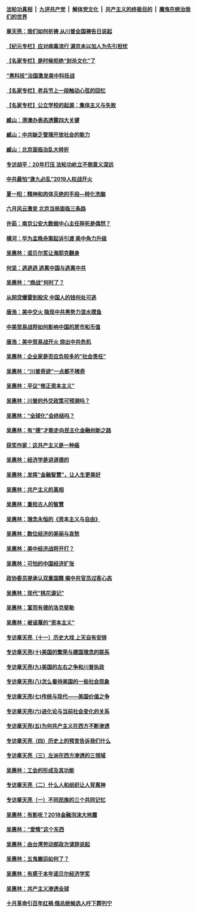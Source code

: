 ####  [法轮功真相](../../../../basic/blob/master/README.md?t=07091731) &nbsp;|&nbsp; [九评共产党](../../../../9ping.md/blob/master/README.md?t=07091731) &nbsp;|&nbsp; [解体党文化](../../../../jtdwh.md/blob/master/README.md?t=07091731)  &nbsp;|&nbsp; [共产主义的终极目的](../../../../gczydzjmd.md/blob/master/README.md?t=07091731) &nbsp;|&nbsp; [魔鬼在统治我们的世界](../../../../mgztzwmdsj.md/blob/master/README.md?t=07091731) 

#### [章天亮：我们如何祈祷 从川普全国祷告日说起](../pages/nsc423/n11944627.md?t=07091731) 

#### [【纪元专栏】应对病毒流行 渥京未以加人为先引担忧](../pages/nsc423/n11875714.md?t=07091731) 

#### [【名家专栏】是时候拒绝“封杀文化”了](../pages/nsc423/n11814093.md?t=07091731) 

#### [“黑科技”治国激发美中科技战](../pages/nsc423/n11638056.md?t=07091731) 

#### [【名家专栏】老兵节上一段触动心弦的回忆](../pages/nsc423/n11646016.md?t=07091731) 

#### [【名家专栏】公立学校的起源：集体主义与失败](../pages/nsc423/n11601833.md?t=07091731) 

#### [臧山：港澳办表态透露四大关键](../pages/nsc423/n11421628.md?t=07091731) 

#### [臧山：中共缺乏管理开放社会的能力](../pages/nsc423/n11407457.md?t=07091731) 

#### [臧山：北京面临治乱大转折](../pages/nsc423/n11406895.md?t=07091731) 

#### [专访胡平：20年打压 法轮功屹立不倒意义深远](../pages/nsc423/n11398800.md?t=07091731) 

#### [中共最怕“逢九必乱”2019人权战开火](../pages/nsc423/n11385248.md?t=07091731) 

#### [夏一阳：精神和肉体灭绝的手段—转化洗脑](../pages/nsc423/n11368250.md?t=07091731) 

#### [六月风云激变 北京当局面临三条路](../pages/nsc423/n11313668.md?t=07091731) 

#### [许茹：南京公安大数据中心主任猝死是偶然？](../pages/nsc423/n11064744.md?t=07091731) 

#### [横河：华为孟晚舟案起诉引渡 美中角力升级](../pages/nsc423/n11027230.md?t=07091731) 

#### [吴惠林：诺贝尔奖让海耶克翻身](../pages/nsc423/n10890049.md?t=07091731) 

#### [何坚：逃逃逃 逃离中国与逃离中共](../pages/nsc423/n10592891.md?t=07091731) 

#### [吴惠林：“商战”何时了？](../pages/nsc423/n10573558.md?t=07091731) 

#### [从网贷爆雷到股灾 中国人的钱何处可逃](../pages/nsc423/n10572800.md?t=07091731) 

#### [唐浩：美中交火 隐现中共黑势力混水摸鱼](../pages/nsc423/n10544040.md?t=07091731) 

#### [中美贸易战将如何影响中国的房市和币值](../pages/nsc423/n10543697.md?t=07091731) 

#### [唐浩：美中贸易战开火 烧出中共危机](../pages/nsc423/n10540126.md?t=07091731) 

#### [吴惠林：企业家是否应负较多的“社会责任”](../pages/nsc423/n10535022.md?t=07091731) 

#### [吴惠林：“川普奇迹”一点都不稀奇](../pages/nsc423/n10512808.md?t=07091731) 

#### [吴惠林：平议“修正资本主义”](../pages/nsc423/n10495724.md?t=07091731) 

#### [吴惠林：川普的外交政策可预测吗？](../pages/nsc423/n10462387.md?t=07091731) 

#### [吴惠林：“全球化”会终结吗？](../pages/nsc423/n10452838.md?t=07091731) 

#### [吴惠林：有“德”才能走向民主化金融创新之路](../pages/nsc423/n10432292.md?t=07091731) 

#### [获奖作家：这共产主义是一种癌](../pages/nsc423/n10431541.md?t=07091731) 

#### [吴惠林：经济学是讲道德的](../pages/nsc423/n10398014.md?t=07091731) 

#### [吴惠林：发挥“金融智慧”，让人生更美好](../pages/nsc423/n10375019.md?t=07091731) 

#### [吴惠林：共产主义的真相](../pages/nsc423/n10351394.md?t=07091731) 

#### [吴惠林：重拾古人的智慧](../pages/nsc423/n10337691.md?t=07091731) 

#### [吴惠林：理念永恒的《资本主义与自由》](../pages/nsc423/n10316274.md?t=07091731) 

#### [吴惠林：数位经济的美丽与哀愁](../pages/nsc423/n10292946.md?t=07091731) 

#### [吴惠林：美中经济战将开打？](../pages/nsc423/n10258825.md?t=07091731) 

#### [吴惠林：可怕的中国经济扩张](../pages/nsc423/n10219147.md?t=07091731) 

#### [政协委员提承认双重国籍 揭中共官员过客心态](../pages/nsc423/n10208809.md?t=07091731) 

#### [吴惠林：现代“桃花源记”](../pages/nsc423/n10185234.md?t=07091731) 

#### [吴惠林：富而有德的洛克斐勒](../pages/nsc423/n10142264.md?t=07091731) 

#### [吴惠林：被诬蔑的“资本主义”](../pages/nsc423/n10124816.md?t=07091731) 

#### [专访章天亮（十一）历史大戏 上天自有安排](../pages/nsc423/n10094905.md?t=07091731) 

#### [专访章天亮(十)美国的繁荣与建国理念的联系](../pages/nsc423/n10094899.md?t=07091731) 

#### [专访章天亮(九)美国的左右之争和川普执政](../pages/nsc423/n10094889.md?t=07091731) 

#### [专访章天亮(八)怎么看待美国的一些社会现象](../pages/nsc423/n10094857.md?t=07091731) 

#### [专访章天亮(七)传统与现代——美国价值之争](../pages/nsc423/n10093140.md?t=07091731) 

#### [专访章天亮(六)进化论与当前社会变化的关系](../pages/nsc423/n10092036.md?t=07091731) 

#### [专访章天亮(五)为何共产主义在西方不断渗透](../pages/nsc423/n10083620.md?t=07091731) 

#### [专访章天亮（四）历史上的预言告诉我们什么](../pages/nsc423/n10083606.md?t=07091731) 

#### [专访章天亮（三）左派在西方渗透的三领域](../pages/nsc423/n10081115.md?t=07091731) 

#### [吴惠林：工会的形成及其功能](../pages/nsc423/n10080633.md?t=07091731) 

#### [专访章天亮（二）什么人和组织让人背离神](../pages/nsc423/n10076637.md?t=07091731) 

#### [专访章天亮（一）不同民族的三个共同记忆](../pages/nsc423/n10074188.md?t=07091731) 

#### [吴惠林：有影呒？2018金融泡沫大地震](../pages/nsc423/n10040534.md?t=07091731) 

#### [吴惠林：“爱情”这个东西](../pages/nsc423/n10019423.md?t=07091731) 

#### [吴惠林：由台湾劳动部政次请辞说起](../pages/nsc423/n9979679.md?t=07091731) 

#### [吴惠林：五鬼搬运如何了？](../pages/nsc423/n9925338.md?t=07091731) 

#### [吴惠林：有感于本年诺贝尔经济学奖](../pages/nsc423/n9871883.md?t=07091731) 

#### [吴惠林：共产主义渗透全球](../pages/nsc423/n9812748.md?t=07091731) 

#### [十月革命引百年红祸 俄总统候选人吁下葬列宁](../pages/nsc423/n9810182.md?t=07091731) 

